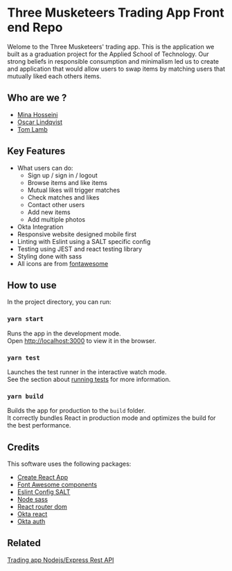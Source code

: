 # Three Musketeers Trading App Front end Repo
Welome to the Three Musketeers' trading app. This is the application we built as a graduation project for the </SALT> Applied School of Technology. Our strong beliefs in responsible consumption and minimalism led us to create and application that would allow users to swap items by matching users that mutually liked each others items.  

## Who are we ?
- [Mina Hosseini](https://github.com/mina-h)
- [Oscar Lindqvist](https://github.com/qvistdev09)
- [Tom Lamb](https://github.com/Lambtsa)

## Key Features
- What users can do: 
  - Sign up / sign in / logout
  - Browse items and like items 
  - Mutual likes will trigger matches
  - Check matches and likes
  - Contact other users
  - Add new items 
  - Add multiple photos
- Okta Integration
- Responsive website designed mobile first
- Linting with Eslint using a SALT specific config
- Testing using JEST and react testing library
- Styling done with sass
- All icons are from [fontawesome](https://fontawesome.com/)

## How to use

In the project directory, you can run:

### `yarn start`

Runs the app in the development mode.\
Open [http://localhost:3000](http://localhost:3000) to view it in the browser.


### `yarn test`

Launches the test runner in the interactive watch mode.\
See the section about [running tests](https://facebook.github.io/create-react-app/docs/running-tests) for more information.

### `yarn build`

Builds the app for production to the `build` folder.\
It correctly bundles React in production mode and optimizes the build for the best performance.

## Credits

This software uses the following packages:
- [Create React App](https://github.com/facebook/create-react-app)
- [Font Awesome components](https://fontawesome.com/how-to-use/on-the-web/using-with/react)
- [Eslint Config SALT](https://github.com/saltswap/eslint-config-salt)
- [Node sass](https://github.com/sass/node-sass)
- [React router dom](https://reactrouter.com/web/guides/quick-start)
- [Okta react](https://github.com/okta/okta-react)
- [Okta auth](https://github.com/okta/okta-auth-js)

## Related 
[Trading app Nodejs/Express Rest API](https://github.com/Lambtsa/trading-app-server)
